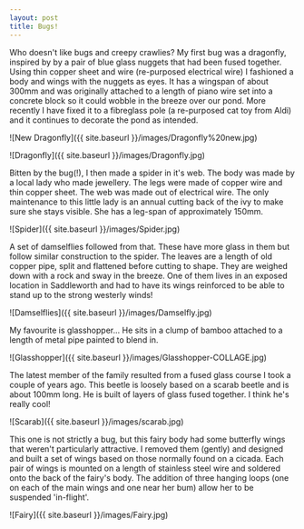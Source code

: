 ```yaml
---
layout: post
title: Bugs!
---
```


Who doesn't like bugs and creepy crawlies? My first bug was a dragonfly, inspired by by a pair of blue glass nuggets that had been fused together. Using thin copper sheet and wire (re-purposed electrical wire) I fashioned a body and wings with the nuggets as eyes. It has a wingspan of about 300mm and was originally attached to a length of piano wire set into a concrete block so it could wobble in the breeze over our pond. More recently I have fixed it to a fibreglass pole (a re-purposed cat toy from Aldi) and it continues to decorate the pond as intended. 

![New Dragonfly]({{ site.baseurl }}/images/Dragonfly%20new.jpg)

![Dragonfly]({{ site.baseurl }}/images/Dragonfly.jpg)

Bitten by the bug(!), I then made a spider in it's web. The body was made by a local lady who made jewellery. The legs were made of copper wire and thin copper sheet. The web was made out of electrical wire. The only maintenance to this little lady is an annual cutting back of the ivy to make sure she stays visible. She has a leg-span of approximately 150mm.

![Spider]({{ site.baseurl }}/images/Spider.jpg)

A set of damselflies followed from that. These have more glass in them but follow similar construction to the spider. The leaves are a length of old copper pipe, split and flattened before cutting to shape. They are weighed down with a rock and sway in the breeze. One of them lives in an exposed location in Saddleworth and had to have its wings reinforced to be able to stand up to the strong westerly winds!

![Damselflies]({{ site.baseurl }}/images/Damselfly.jpg)

My favourite is glasshopper... He sits in a clump of bamboo attached to a length of metal pipe painted to blend in. 

![Glasshopper]({{ site.baseurl }}/images/Glasshopper-COLLAGE.jpg)

The latest member of the family resulted from a fused glass course I took a couple of years ago. This beetle is loosely based on a scarab beetle and is about 100mm long. He is built of layers of glass fused together. I think he's really cool!

![Scarab]({{ site.baseurl }}/images/scarab.jpg)

This one is not strictly a bug, but this fairy body had some butterfly wings that weren't particularly attractive. I removed them (gently) and designed and built a set of wings based on those normally found on a cicada. Each pair of wings is mounted on a length of stainless steel wire and soldered onto the back of the fairy's body. The addition of three hanging loops (one on each of the main wings and one near her bum) allow her to be suspended 'in-flight'.

![Fairy]({{ site.baseurl }}/images/Fairy.jpg)
